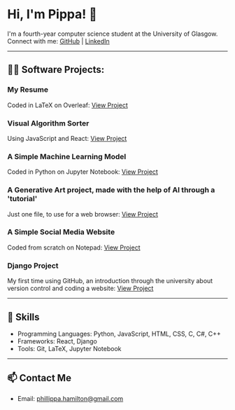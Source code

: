 # Hi, I'm Pippa! 👋

I'm a fourth-year computer science student at the University of Glasgow.  
Connect with me: [GitHub](https://github.com/phillippa1) | [LinkedIn](https://www.linkedin.com/in/phillippa-hamilton)


---

## 👨‍💻 Software Projects:

### My Resume
Coded in LaTeX on Overleaf: [View Project](https://github.com/phillippa1/resume)

### Visual Algorithm Sorter
Using JavaScript and React: [View Project](https://github.com/phillippa1/algorithmSort)

### A Simple Machine Learning Model
Coded in Python on Jupyter Notebook: [View Project](https://github.com/phillippa1/simple-ml-model)

### A Generative Art project, made with the help of AI through a 'tutorial'
Just one file, to use for a web browser: [View Project](https://github.com/phillippa1/GenerativeArtGallery)

### A Simple Social Media Website
Coded from scratch on Notepad: [View Project](https://github.com/phillippa1/PIppaBook)

### Django Project
My first time using GitHub, an introduction through the university about version control and coding a website: [View Project](https://github.com/phillippa1/tango_with_django_project)

---

## 🌟 Skills
- Programming Languages: Python, JavaScript, HTML, CSS, C, C#, C++
- Frameworks: React, Django
- Tools: Git, LaTeX, Jupyter Notebook

---

## 📫 Contact Me

- Email: [phillippa.hamilton@gmail.com](phillippa.hamilton@gmail.com)
